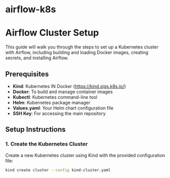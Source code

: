 # airflow-k8s

# Airflow Cluster Setup

This guide will walk you through the steps to set up a Kubernetes cluster with Airflow, including building and loading Docker images, creating secrets, and installing Airflow.

## Prerequisites

- **Kind**: Kubernetes IN Docker (https://kind.sigs.k8s.io/)
- **Docker**: To build and manage container images
- **Kubectl**: Kubernetes command-line tool
- **Helm**: Kubernetes package manager
- **Values.yaml**: Your Helm chart configuration file
- **SSH Key**: For accessing the main repository

## Setup Instructions

### 1. Create the Kubernetes Cluster

Create a new Kubernetes cluster using Kind with the provided configuration file:

```bash
kind create cluster --config kind-cluster.yaml
